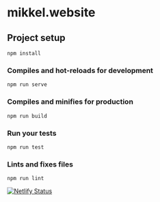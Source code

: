 # mikkel.website

## Project setup
```
npm install
```

### Compiles and hot-reloads for development
```
npm run serve
```

### Compiles and minifies for production
```
npm run build
```

### Run your tests
```
npm run test
```

### Lints and fixes files
```
npm run lint
```

[![Netlify Status](https://api.netlify.com/api/v1/badges/3c458511-bc27-4579-88a8-1835bed763e0/deploy-status)](https://app.netlify.com/sites/ecstatic-archimedes-c066b3/deploys)